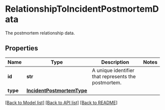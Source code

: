 # RelationshipToIncidentPostmortemData

The postmortem relationship data.
## Properties
Name | Type | Description | Notes
------------ | ------------- | ------------- | -------------
**id** | **str** | A unique identifier that represents the postmortem. | 
**type** | [**IncidentPostmortemType**](IncidentPostmortemType.md) |  | 

[[Back to Model list]](README.md#documentation-for-models) [[Back to API list]](README.md#documentation-for-api-endpoints) [[Back to README]](README.md)


